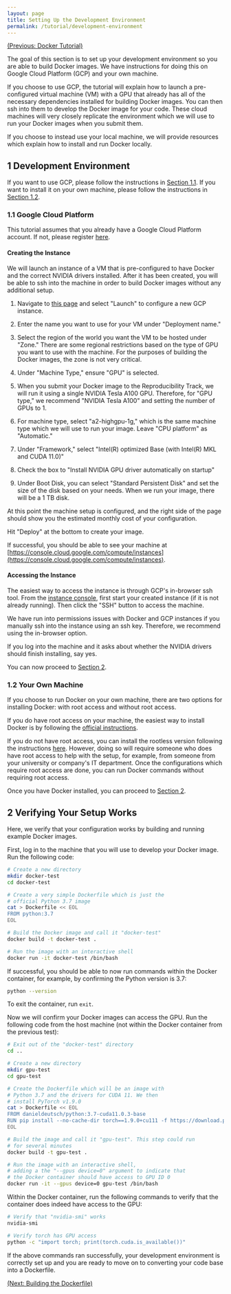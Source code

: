 ```yaml
---
layout: page
title: Setting Up the Development Environment
permalink: /tutorial/development-environment
---
```


[(Previous: Docker Tutorial)](/tutorial/docker-tutorial)

The goal of this section is to set up your development environment so you are able to build Docker images.
We have instructions for doing this on Google Cloud Platform (GCP) and your own machine.

If you choose to use GCP, the tutorial will explain how to launch a pre-configured virtual machine (VM) with a GPU that already has all of the necessary dependencies installed for building Docker images.
You can then ssh into them to develop the Docker image for your code.
These cloud machines will very closely replicate the environment which we will use to run your Docker images when you submit them.

If you choose to instead use your local machine, we will provide resources which explain how to install and run Docker locally.

## 1 Development Environment
If you want to use GCP, please follow the instructions in [Section 1.1](#11-google-cloud-platform). 
If you want to install it on your own machine, please follow the instructions in [Section 1.2](#12-your-own-machine).

### 1.1 Google Cloud Platform ###
This tutorial assumes that you already have a Google Cloud Platform account.
If not, please register [here](https://cloud.google.com/).

#### Creating the Instance

We will launch an instance of a VM that is pre-configured to have Docker and the correct NVIDIA drivers installed.
After it has been created, you will be able to ssh into the machine in order to build Docker images without any additional setup.

1. Navigate to [this page](https://console.cloud.google.com/marketplace/details/click-to-deploy-images/deeplearning?_ga=2.164017215.1672077375.1645308010-1196613419.1636076578) and select "Launch" to configure a new GCP instance.

2. Enter the name you want to use for your VM under "Deployment name."

3. Select the region of the world you want the VM to be hosted under "Zone."
There are some regional restrictions based on the type of GPU you want to use with the machine.
For the purposes of building the Docker images, the zone is not very critical.

4. Under "Machine Type," ensure "GPU" is selected.

5. When you submit your Docker image to the Reproducibility Track, we will run it using a single NVIDIA Tesla A100 GPU.
Therefore, for "GPU type," we recommend "NVIDIA Tesla A100" and setting the number of GPUs to 1.

6. For machine type, select "a2-highgpu-1g," which is the same machine type which we will use to run your image.
Leave "CPU platform" as "Automatic."

7. Under "Framework," select "Intel(R) optimized Base (with Intel(R) MKL and CUDA 11.0)"

8. Check the box to "Install NVIDIA GPU driver automatically on startup"

9. Under Boot Disk, you can select "Standard Persistent Disk" and set the size of the disk based on your needs.
When we run your image, there will be a 1 TB disk.

At this point the machine setup is configured, and the right side of the page should show you the estimated monthly cost of your configuration.

Hit "Deploy" at the bottom to create your image.

If successful, you should be able to see your machine at [https://console.cloud.google.com/compute/instances](https://console.cloud.google.com/compute/instances).

#### Accessing the Instance

The easiest way to access the instance is through GCP's in-browser ssh tool.
From the [instance console](https://console.cloud.google.com/compute/instances), first start your created instance (if it is not already running).
Then click the "SSH" button to access the machine.

We have run into permissions issues with Docker and GCP instances if you manually ssh into the instance using an ssh key.
Therefore, we recommend using the in-browser option.

If you log into the machine and it asks about whether the NVIDIA drivers should finish installing, say yes.

You can now proceed to [Section 2](#2-verifying-your-setup-works).

### 1.2 Your Own Machine ###

If you choose to run Docker on your own machine, there are two options for installing Docker: with root access and without root access.

If you do have root access on your machine, the easiest way to install Docker is by following the [official instructions](https://docs.docker.com/get-docker/).

If you do not have root access, you can install the rootless version following the instructions [here](https://docs.docker.com/engine/security/rootless/).
However, doing so will require someone who does have root access to help with the setup, for example, from someone from your university or company's IT department.
Once the configurations which require root access are done, you can run Docker commands without requiring root access.

Once you have Docker installed, you can proceed to [Section 2](#2-verifying-your-setup-works).

## 2 Verifying Your Setup Works ##
Here, we verify that your configuration works by building and running example Docker images.

First, log in to the machine that you will use to develop your Docker image.
Run the following code:
```bash
# Create a new directory
mkdir docker-test
cd docker-test

# Create a very simple Dockerfile which is just the
# official Python 3.7 image
cat > Dockerfile << EOL
FROM python:3.7
EOL

# Build the Docker image and call it "docker-test"
docker build -t docker-test .

# Run the image with an interactive shell
docker run -it docker-test /bin/bash
```

If successful, you should be able to now run commands within the Docker container, for example, by confirming the Python version is 3.7:
```bash
python --version
```
To exit the container, run `exit`.

Now we will confirm your Docker images can access the GPU.
Run the following code from the host machine (not within the Docker container from the previous test):
```bash
# Exit out of the "docker-test" directory
cd ..

# Create a new directory
mkdir gpu-test
cd gpu-test

# Create the Dockerfile which will be an image with
# Python 3.7 and the drivers for CUDA 11. We then
# install PyTorch v1.9.0
cat > Dockerfile << EOL
FROM danieldeutsch/python:3.7-cuda11.0.3-base
RUN pip install --no-cache-dir torch==1.9.0+cu111 -f https://download.pytorch.org/whl/torch_stable.html
EOL

# Build the image and call it "gpu-test". This step could run
# for several minutes
docker build -t gpu-test .

# Run the image with an interactive shell,
# adding a the "--gpus device=0" argument to indicate that
# the Docker container should have access to GPU ID 0
docker run -it --gpus device=0 gpu-test /bin/bash
```

Within the Docker container, run the following commands to verify that the container does indeed have access to the GPU:
```bash
# Verify that "nvidia-smi" works
nvidia-smi

# Verify torch has GPU access
python -c "import torch; print(torch.cuda.is_available())"
```

If the above commands ran successfully, your development environment is correctly set up and you are ready to move on to converting your code base into a Dockerfile.

[(Next: Building the Dockerfile)](/tutorial/building-the-dockerfile)
